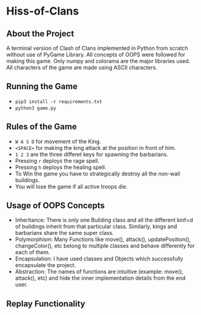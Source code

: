 # Hiss-of-Clans

## About the Project

A terminal version of Clash of Clans implemented in Python from scratch without use of PyGame Library. All concepts of OOPS were followed for making this game. Only numpy and colorama are the major libraries used. All characters of the game are made using ASCII characters.

## Running the Game

* `pip3 install -r requirements.txt`
* `python3 game.py`

## Rules of the Game

* `W A S D` for movement of the King.
* `<SPACE>` for making the king attack at the position in front of him.
* `1 2 3` are the three differet keys for spawning the barbarians.
* Pressing `r` deploys the rage spell.
* Pressing `h` deploys the healing spell.
* To Win the game you have to strategically destroy all the non-wall buildings.
* You will lose the game if all active troops die.

## Usage of OOPS Concepts

* Inheritance: There is only one Building class and all the different kinf=d of buildings inherit from that particular class. Similarly, kings and barbarians share the same super class.
* Polymorphism: Many Functions like move(), attack(), updatePosition(), changeColor(), etc belong to multiple classes and behave differently for each of them.
* Encapsulation: I have used classes and Objects which successfully encapsulate the project.
* Abstraction: The names of functions are intuitive (example: move(), attack(), etc) and hide the inner implementation details from the end user.

## Replay Functionality

